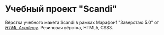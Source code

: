 # Учебный проект "Scandi"

Вёрстка учебного макета Scandi в рамках Марафонf "Заверстаю 5.0" от <i>[HTML Academy](https://htmlacademy.ru/study)</i>.
Резиновая вёрстка, HTML5, CSS3.
